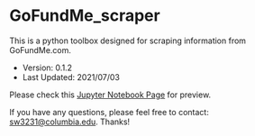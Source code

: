# GoFundMe_scraper
This is a python toolbox designed for scraping information from GoFundMe.com.

- Version: 0.1.2
- Last Updated: 2021/07/03

Please check this [Jupyter Notebook Page](https://github.com/swang2021/GoFundMe_scraper/blob/master/Implementation_with_WordFreqGraph.ipynb) for preview.

If you have any questions, please feel free to contact: sw3231@columbia.edu. Thanks!



